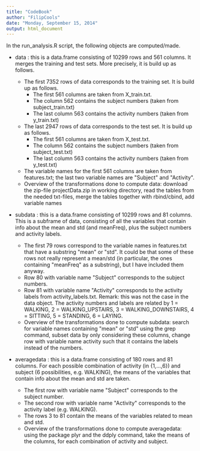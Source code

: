```yaml
---
title: "CodeBook"
author: "FilipCools"
date: "Monday, September 15, 2014"
output: html_document
---
```

In the run_analysis.R script, the following objects are computed/made.

* data : this is a data.frame consisting of 10299 rows and 561 columns. It merges the training and test sets. More precisely, it is build up as follows.
  * The first 7352 rows of data corresponds to the training set. It is build up as follows.
    * The first 561 columns are taken from X_train.txt.
    * The column 562 contains the subject numbers (taken from subject_train.txt)
    * The last column 563 contains the activity numbers (taken from y_train.txt)
  * The last 2947 rows of data corresponds to the test set. It is build up as follows.
    * The first 561 columns are taken from X_test.txt.
    * The column 562 contains the subject numbers (taken from subject_test.txt)
    * The last column 563 contains the activity numbers (taken from y_test.txt)
  * The variable names for the first 561 columns are taken from features.txt; the last two variable names are "Subject"       and "Activity".
  * Overview of the transformations done to compute data: download the zip-file projectData.zip in working directory, read the tables from the needed txt-files, merge the tables together with rbind/cbind, add variable names

* subdata : this is a data.frame consisting of 10299 rows and 81 columns. This is a subframe of data, consisting of all the variables that contain info about the mean and std (and meanFreq), plus the subject numbers and activity labels.
  * The first 79 rows correspond to the variable names in features.txt that have a substring "mean" or "std". It could be that some of these rows not really represent a mean/std (in particular, the ones containing "meanFreq" as a substring), but I have included them anyway. 
  * Row 80 with variable name "Subject" corresponds to the subject numbers.
  * Row 81 with variable name "Activity" corresponds to the activity labels from activity\_labels.txt. Remark: this was not the case in the data object. The activity numbers and labels are related by 1 = WALKING, 2 = WALKING\_UPSTAIRS, 3 = WALKING_DOWNSTAIRS, 4 = SITTING, 5 = STANDING, 6 = LAYING.
  * Overview of the transformations done to compute subdata: search for variable names containing "mean" or "std" using the grep command, subset data by only considering these columns, change row with variable name activity such that it contains the labels instead of the numbers. 

* averagedata : this is a data.frame consisting of 180 rows and 81 columns. For each possible combination of activity (in {1,...,6}) and subject (6 possibilities, e.g. WALKING), the means of the variables that contain info about the mean and std are taken. 
  * The first row with variable name "Subject" corresponds to the subject number.
  * The second row with variable name "Activity" corresponds to the activity label (e.g. WALKING).
  * The rows 3 to 81 contain the means of the variables related to mean and std. 
  * Overview of the transformations done to compute averagedata: using the package plyr and the ddply command, take the means of the columns, for each combination of activity and subject.